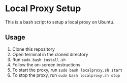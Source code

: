 # Local Proxy Setup

This is a bash script to setup a local proxy on Ubuntu.

## Usage

1. Clone this repository
2. Open terminal in the cloned directory
3. Run `sudo bash install.sh`
4. Follow the on-screen instructions
5. To start the proxy, run `sudo bash localproxy.sh start`
6. To stop the proxy, run `sudo bash localproxy.sh stop`


